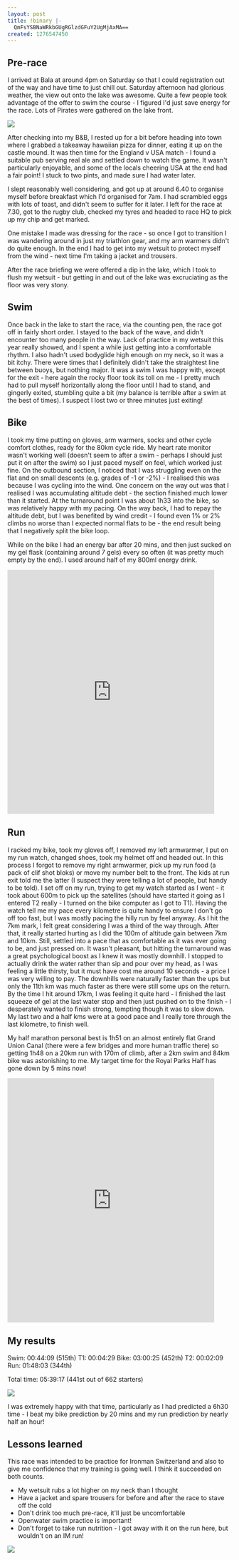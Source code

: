 ```yaml
---
layout: post
title: !binary |-
  QmFsYSBNaWRkbGUgRGlzdGFuY2UgMjAxMA==
created: 1276547450
---
```

<h2>Pre-race</h2>

I arrived at Bala at around 4pm on Saturday so that I could registration out of the way and have time to just chill out. Saturday afternoon had glorious weather, the view out onto the lake was awesome. Quite a few people took advantage of the offer to swim the course - I figured I'd just save energy for the race. Lots of Pirates were gathered on the lake front. 

<img src="/sites/default/files/balalake2.jpg">

After checking into my B&B, I rested up for a bit before heading into town where I grabbed a takeaway hawaiian pizza for dinner, eating it up on the castle mound. It was then time for the England v USA match - I found a suitable pub serving real ale and settled down to watch the game. It wasn't particularly enjoyable, and some of the locals cheering USA at the end had a fair point! I stuck to two pints, and made sure I had water later. 

I slept reasonably well considering, and got up at around 6.40 to organise myself before breakfast which I'd organised for 7am. I had scrambled eggs with lots of toast, and didn't seem to suffer for it later. I left for the race at 7.30, got to the rugby club, checked my tyres and headed to race HQ to pick up my chip and get marked. 

One mistake I made was dressing for the race - so once I got to transition I was wandering around in just my triathlon gear, and my arm warmers didn't do quite enough. In the end I had to get into my wetsuit to protect myself from the wind - next time I'm taking a jacket and trousers. 

After the race briefing we were offered a dip in the lake, which I took to flush my wetsuit - but getting in and out of the lake was excruciating as the floor was very stony. 

<h2>Swim</h2>

Once back in the lake to start the race, via the counting pen, the race got off in fairly short order. I stayed to the back of the wave, and didn't encounter too many people in the way. Lack of practice in my wetsuit this year really showed, and I spent a while just getting into a comfortable rhythm. I also hadn't used bodyglide high enough on my neck, so it was a bit itchy. There were times that I definitely didn't take the straightest line between buoys, but nothing major. It was a swim I was happy with, except for the exit - here again the rocky floor took its toll on me - I pretty much had to pull myself horizontally along the floor until I had to stand, and gingerly exited, stumbling quite a bit (my balance is terrible after a swim at the best of times). I suspect I lost two or three minutes just exiting!

<h2>Bike</h2>
I took my time putting on gloves, arm warmers, socks and other cycle comfort clothes, ready for the 80km cycle ride. My heart rate monitor wasn't working well (doesn't seem to after a swim - perhaps I should just put it on after the swim) so I just paced myself on feel, which worked just fine. On the outbound section, I noticed that I was struggling even on the flat and on small descents (e.g. grades of -1 or -2%) - I realised this was because I was cycling into the wind. One concern on the way out was that I realised I was accumulating altitude debt - the section finished much lower than it started. At the turnaround point I was about 1h33 into the bike, so was relatively happy with my pacing. On the way back, I had to repay the altitude debt, but I was benefited by wind credit - I found even 1% or 2% climbs no worse than I expected normal flats to be - the end result being that I negatively split the bike loop. 

While on the bike I had an energy bar after 20 mins, and then just sucked on my gel flask (containing around 7 gels) every so often (it was pretty much empty by the end). I used around half of my 800ml energy drink. 

<iframe width='465' height='548' frameborder='0' src='http://connect.garmin.com:80/activity/embed/36883008'></iframe>

<h2>Run</h2>

I racked my bike, took my gloves off, I removed my left armwarmer, I put on my run watch, changed shoes, took my helmet off and headed out. In this process I forgot to remove my right armwarmer, pick up my run food (a pack of clif shot bloks) or move my number belt to the front. The kids at run exit told me the latter (I suspect they were telling a lot of people, but handy to be told). I set off on my run, trying to get my watch started as I went - it took about 600m to pick up the satellites (should have started it going as I entered T2 really - I turned on the bike computer as I got to T1). Having the watch tell me my pace every kilometre is quite handy to ensure I don't go off too fast, but I was mostly pacing the hilly run by feel anyway. As I hit the 7km mark, I felt great considering I was a third of the way through. After that, it really started hurting as I did the 100m of altitude gain between 7km and 10km. Still, settled into a pace that as comfortable as it was ever going to be, and just pressed on. It wasn't pleasant, but hitting the turnaround was a great psychological boost as I knew it was mostly downhill. I stopped to actually drink the water rather than sip and pour over my head, as I was feeling a little thirsty, but it must have cost me around 10 seconds - a price I was very willing to pay. The downhills were naturally faster than the ups but only the 11th km was much faster as there were still some ups on the return. By the time I hit around 17km, I was feeling it quite hard - I finished the last squeeze of gel at the last water stop and then just pushed on to the finish - I desperately wanted to finish strong, tempting though it was to slow down. My last two and a half kms were at a good pace and I really tore through the last kilometre, to finish well. 

My half marathon personal best is 1h51 on an almost entirely flat Grand Union Canal (there were a few bridges and more human traffic there) so getting 1h48 on a 20km run with 170m of climb, after a 2km swim and 84km bike was astonishing to me. My target time for the Royal Parks Half has gone down by 5 mins now!

<iframe width='465' height='548' frameborder='0' src='http://connect.garmin.com:80/activity/embed/36882623'></iframe>

<h2>My results</h2> 

Swim: 00:44:09 (515th)
T1: 00:04:29
Bike:  03:00:25 (452th)
T2: 00:02:09
Run: 01:48:03 (344th)

Total time: 05:39:17 (441st out of 662 starters)

<img src="/sites/default/files/balaraceend.jpg">

I was extremely happy with that time, particularly as I had predicted a 6h30 time - I beat my bike prediction by 20 mins and my run prediction by nearly half an hour! 

<h2>Lessons learned</h2>

This race was intended to be practice for Ironman Switzerland and also to give me confidence that my training is going well. I think it succeeded on both counts. 

* My wetsuit rubs a lot higher on my neck than I thought
* Have a jacket and spare trousers for before and after the race to stave off the cold
* Don't drink too much pre-race, it'll just be uncomfortable
* Openwater swim practice is important!
* Don't forget to take run nutrition - I got away with it on the run here, but wouldn't on an IM run!

<img src="/sites/default/files/balafinish3.jpg">
